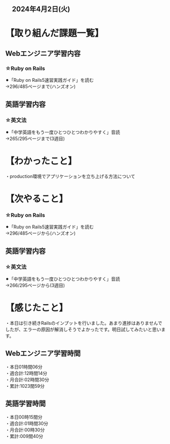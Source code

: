 ## 　2024年4月2日(火)
# 【取り組んだ課題一覧】
## Webエンジニア学習内容
### ☆Ruby on Rails
⚫︎「Ruby on Rails5速習実践ガイド」を読む<br>
→296/485ページまで(ハンズオン)<br>
## 英語学習内容
### ☆英文法
⚫︎「中学英語をもう一度ひとつひとつわかりやすく」音読<br>
→265/295ページまで(3週目)<br>
# 【わかったこと】
・production環境でアプリケーションを立ち上げる方法について<br>
# 【次やること】
### ☆Ruby on Rails
⚫︎「Ruby on Rails5速習実践ガイド」を読む<br>
→296/485ページから(ハンズオン)<br>
## 英語学習内容
### ☆英文法
⚫︎「中学英語をもう一度ひとつひとつわかりやすく」音読<br>
→266/295ページから(3週目)<br>
# 【感じたこと】
・本日は引き続きRailsのインプットを行いました。あまり進捗はありませんでしたが、エラーの原因が解消しそうでよかったです。明日試してみたいと思います。<br>
## Webエンジニア学習時間
・本日01時間06分<br>
・週合計:12時間14分<br>
・月合計:02時間30分<br>
・累計:1023間59分<br>
## 英語学習時間
・本日00時15間分<br>
・週合計:01時間30分<br>
・月合計:00時30分<br>
・累計:009間40分<br>
